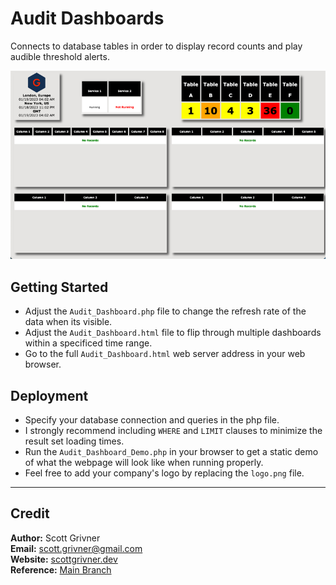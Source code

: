 # Audit Dashboards
Connects to database tables in order to display record counts and play audible threshold alerts.

![Demo](./images/demo.png)

## Getting Started
- Adjust the ```Audit_Dashboard.php``` file to change the refresh rate of the data when its visible.
- Adjust the ```Audit_Dashboard.html``` file to flip through multiple dashboards within a specificed time range.
- Go to the full ``Audit_Dashboard.html`` web server address in your web browser.

## Deployment
- Specify your database connection and queries in the php file.
- I strongly recommend including ``WHERE`` and ``LIMIT`` clauses to minimize the result set loading times.
- Run the ```Audit_Dashboard_Demo.php``` in your browser to get a static demo of what the webpage will look like when running properly.
- Feel free to add your company's logo by replacing the ``logo.png`` file.

-----

## Credit
**Author:** Scott Grivner <br>
**Email:** scott.grivner@gmail.com <br>
**Website:** [scottgrivner.dev](https://www.scottgriv.dev) <br>
**Reference:** [Main Branch](https://github.com/scottgriv/php-web_utilities)